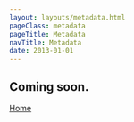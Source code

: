 ```yaml
---
layout: layouts/metadata.html
pageClass: metadata
pageTitle: Metadata
navTitle: Metadata
date: 2013-01-01
---
```


## Coming soon.

[Home](/)